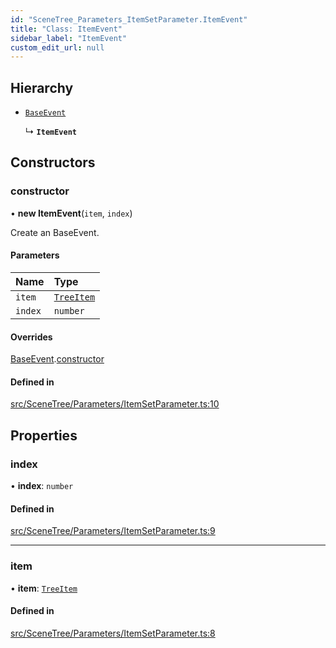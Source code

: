 ```yaml
---
id: "SceneTree_Parameters_ItemSetParameter.ItemEvent"
title: "Class: ItemEvent"
sidebar_label: "ItemEvent"
custom_edit_url: null
---
```




## Hierarchy

- [`BaseEvent`](../../Utilities/Utilities_BaseEvent.BaseEvent)

  ↳ **`ItemEvent`**

## Constructors

### constructor

• **new ItemEvent**(`item`, `index`)

Create an BaseEvent.

#### Parameters

| Name | Type |
| :------ | :------ |
| `item` | [`TreeItem`](../SceneTree_TreeItem.TreeItem) |
| `index` | `number` |

#### Overrides

[BaseEvent](../../Utilities/Utilities_BaseEvent.BaseEvent).[constructor](../../Utilities/Utilities_BaseEvent.BaseEvent#constructor)

#### Defined in

[src/SceneTree/Parameters/ItemSetParameter.ts:10](https://github.com/ZeaInc/zea-engine/blob/375d47e4b/src/SceneTree/Parameters/ItemSetParameter.ts#L10)

## Properties

### index

• **index**: `number`

#### Defined in

[src/SceneTree/Parameters/ItemSetParameter.ts:9](https://github.com/ZeaInc/zea-engine/blob/375d47e4b/src/SceneTree/Parameters/ItemSetParameter.ts#L9)

___

### item

• **item**: [`TreeItem`](../SceneTree_TreeItem.TreeItem)

#### Defined in

[src/SceneTree/Parameters/ItemSetParameter.ts:8](https://github.com/ZeaInc/zea-engine/blob/375d47e4b/src/SceneTree/Parameters/ItemSetParameter.ts#L8)

